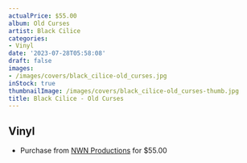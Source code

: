 ```yaml
---
actualPrice: $55.00
album: Old Curses
artist: Black Cilice
categories:
- Vinyl
date: '2023-07-28T05:58:08'
draft: false
images:
- /images/covers/black_cilice-old_curses.jpg
inStock: true
thumbnailImage: /images/covers/black_cilice-old_curses-thumb.jpg
title: Black Cilice - Old Curses
---
```


## Vinyl
* Purchase from [NWN Productions](http://shop.nwnprod.com/index.php?route=product/product&path=75&product_id=37648&sort=pd.name&order=ASC) for $55.00
